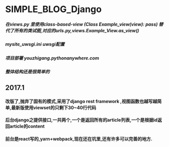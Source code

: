 # SIMPLE_BLOG_Django

##### 在views.py 里使用class-based-view (Class Example_view(view): pass) 替代了所有的类试图,对应的urls.py,views.Example_View.as_view()
##### mysite_uwsgi.ini uwsgi配置
##### 项目部署 youzhigang.pythonanywhere.com
##### 整体结构还是很简单的

##
## 2017.1
#### 改版了,抛弃了固有的模式,采用了django rest framework ,视图函数也越写越简单,最新版使用viewset的只剩下30~40行代码
#### 后台django之提供接口,一共两个,一个是返回所有的article列表,一个是根据id返回article的content
#### 前台是react写的,yarn+webpack,现在还在坑里,还有许多可以完善的地方.

